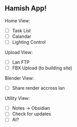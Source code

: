 ## Hamish App!

Home View:

- [ ] Task List
- [ ] Calandar
- [ ] Lighting Control

Upload View:

- [ ] Lan FTP
- [ ] FBX Upload (to building site)

Blender View:

- [ ] Share render accross lan

Utility View:

- [ ] Notes -> Obsidian
- [ ] Check for updates
- [ ] AI?
